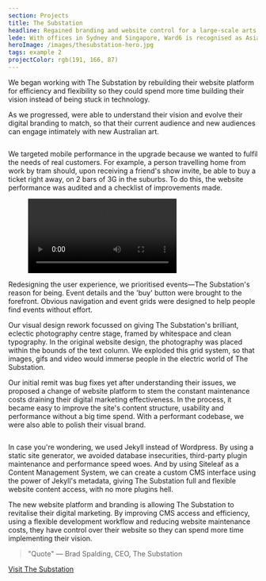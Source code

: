 ```yaml
---
section: Projects
title: The Substation
headline: Regained branding and website control for a large-scale arts venue in Melbourne, Australia.
lede: With offices in Sydney and Singapore, Ward6 is recognised as Asia Pacific's leading independent health communications agency. We helped transfer this reputation online with a mobile-first website that was clear, legible and easy to peruse.
heroImage: /images/thesubstation-hero.jpg
tags: example 2
projectColor: rgb(191, 166, 87)
---
```


We began working with The Substation by rebuilding their website platform for efficiency and flexibility so they could spend more time building their vision instead of being stuck in technology.

As we progressed, were able to understand their vision and evolve their digital branding to match, so that their current audience and new audiences can engage intimately with new Australian art.

<figure class="Figure Figure--large">
  <img src="/images/thesubstation-artists.jpg" alt="">
</figure>

We targeted mobile performance in the upgrade because we wanted to fulfil the needs of real customers. For example, a person travelling home from work by tram should, upon receiving a friend's show invite, be able to buy a ticket right away, on 2 bars of 3G in the suburbs. To do this, the website performance was audited and a checklist of improvements made.

<figure class="Figure Figure--mobile">
  <div class="FlexEmbed">
    <div class="FlexEmbed-ratio iphone6"></div>
    <div class="FlexEmbed-content">
      <video autoplay="" loop="" class="Screen--iphone6">
      <source src="/images/thesubstation-video-mobile.mp4" type="video/mp4">
      Your browser does not support the video tag. Please upgrade your browser.
      </video>
      <div class="u-posAbsoluteCenter u-coverImage" style="background-image: url('/images/device-iphone6-alt.png')"></div>
    </div>
  </div>
</figure>

Redesigning the user experience, we prioritised events—The Substation's reason for being. Event details and the 'buy' button were brought to the forefront. Obvious navigation and event grids were designed to help people find events without effort.

Our visual design rework focussed on giving The Substation's brilliant, eclectic photography centre stage, framed by whitespace and clean typography. In the original website design, the photography was placed within the bounds of the text column. We exploded this grid system, so that images, gifs and video would immerse people in the electric world of The Substation.

Our initial remit was bug fixes yet after understanding their issues, we proposed a change of website platform to stem the constant maintenance costs draining their digital marketing effectiveness. In the process, it became easy to improve the site's content structure, usability and performance without a big time spend. With a performant codebase, we were also able to polish their visual brand.

<figure class="Figure Figure--large">
  <img src="/images/thesubstation-event.jpg" alt="">
</figure>

In case you're wondering, we used Jekyll instead of Wordpress. By using a static site generator, we avoided database insecurities, third-party plugin maintenance and performance speed woes. And by using Siteleaf as a Content Management System, we can create a custom CMS interface using the power of Jekyll's metadata, giving The Substation full and flexible website content access, with no more plugins hell.



The new website platform and branding is allowing The Substation to revitalise their digital marketing. By improving CMS access and efficiency, using a flexible development workflow and reducing website maintenance costs, they have control over their website so they can spend more time implementing their vision.

> "Quote" — Brad Spalding, CEO, The Substation

<a class="Button Button--reverse" href="http://www.thesubstation.org.au/">Visit The Substation</a>
